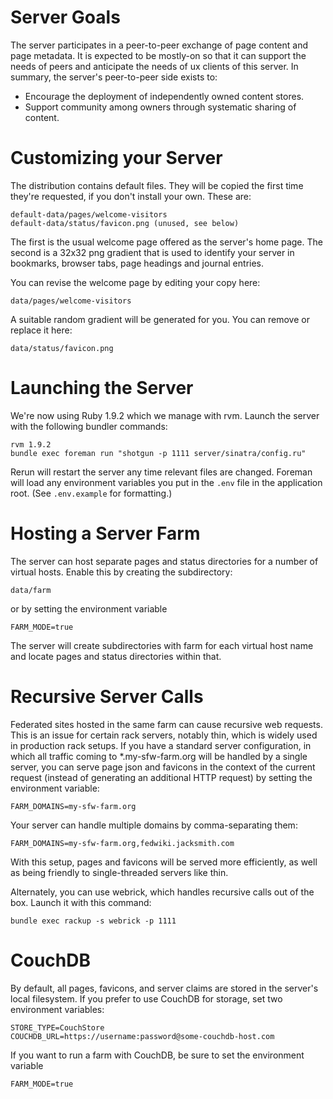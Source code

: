 Server Goals
============

The server participates in a peer-to-peer exchange of page content and page metadata.
It is expected to be mostly-on so that it can support the needs of peers and anticipate the needs of ux clients of this server.
In summary, the server's peer-to-peer side exists to:

* Encourage the deployment of independently owned content stores.
* Support community among owners through systematic sharing of content.


Customizing your Server
=======================

The distribution contains default files. They will be copied the first time
they're requested, if you don't install your own. These are:

    default-data/pages/welcome-visitors
    default-data/status/favicon.png (unused, see below)

The first is the usual welcome page offered as the server's home page.
The second is a 32x32 png gradient that is used to identify your server
in bookmarks, browser tabs, page headings and journal entries.

You can revise the welcome page by editing your copy here:

    data/pages/welcome-visitors

A suitable random gradient will be generated for you.
You can remove or replace it here:

    data/status/favicon.png


Launching the Server
====================

We're now using Ruby 1.9.2 which we manage with rvm. Launch the server with the following bundler commands:

    rvm 1.9.2
    bundle exec foreman run "shotgun -p 1111 server/sinatra/config.ru"

Rerun will restart the server any time relevant files are changed.
Foreman will load any environment variables you put in the `.env` file in the application root.
(See `.env.example` for formatting.)

Hosting a Server Farm
=====================

The server can host separate pages and status directories for a number of virtual hosts. Enable this by creating the subdirectory:

	data/farm

or by setting the environment variable

	FARM_MODE=true

The server will create subdirectories with farm for each virtual host name and locate pages and status directories within that.

Recursive Server Calls
======================

Federated sites hosted in the same farm can cause recursive web requests.
This is an issue for certain rack servers, notably thin, which is widely used in production rack setups.
If you have a standard server configuration, in which all traffic coming to *.my-sfw-farm.org will be handled by
a single server, you can serve page json and favicons in the context of the current request
(instead of generating an additional HTTP request)
by setting the environment variable:

	FARM_DOMAINS=my-sfw-farm.org

Your server can handle multiple domains by comma-separating them:

	FARM_DOMAINS=my-sfw-farm.org,fedwiki.jacksmith.com

With this setup, pages and favicons will be served more efficiently, as well as being friendly to single-threaded servers like thin.

Alternately, you can use webrick, which handles recursive calls out of the box. Launch it with this command:

	bundle exec rackup -s webrick -p 1111

CouchDB
=======

By default, all pages, favicons, and server claims are stored in the server's local filesystem.
If you prefer to use CouchDB for storage, set two environment variables:

	STORE_TYPE=CouchStore
	COUCHDB_URL=https://username:password@some-couchdb-host.com

If you want to run a farm with CouchDB, be sure to set the environment variable

	FARM_MODE=true
